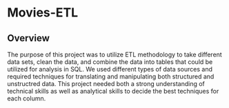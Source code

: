 # Movies-ETL

## Overview
    
The purpose of this project was to utilize ETL methodology to take different data sets, clean the data, and combine the data into tables that could be utilized for analysis in SQL. 
    We used different types of data sources and required techniques for translating and manipulating both structured and unstructred data. This project needed both a strong understanding of technical skills as well as analytical skills to decide the best techniques for each column. 
